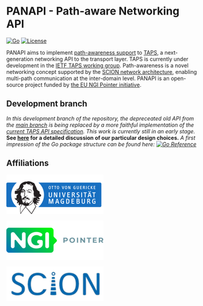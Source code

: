 # PANAPI - Path-aware Networking API
[![Go](https://github.com/netsys-lab/panapi/actions/workflows/go.yml/badge.svg)](https://github.com/netsys-lab/panapi/actions/workflows/go.yml)
[![License](https://img.shields.io/badge/License-Apache%202.0-blue.svg)](LICENSE)

PANAPI aims to implement [path-awareness support](https://dl.acm.org/doi/10.1145/3472727.3472808) to [TAPS](https://www.ietf.org/archive/id/draft-ietf-taps-interface-13.html), a next-generation networking API to the transport layer. TAPS is currently under development in the [IETF TAPS working group](https://datatracker.ietf.org/wg/taps/about/). Path-awareness is a novel networking concept supported by the [SCION network architecture](https://scion-architecture.net/), enabling multi-path communication at the inter-domain level. PANAPI is an open-source project funded by [the EU NGI Pointer initiative](https://pointer.ngi.eu/).

## Development branch

_In this development branch of the repository, the depreceated old API from the
[main branch](https://github.com/netsys-lab/panapi) is being replaced
by a more faithful implementation of the [current TAPS API specification](https://www.ietf.org/archive/id/draft-ietf-taps-interface-13.html).
This work is currently still in an early stage._ **See [here](doc/Implementation.md) for a detailed discussion of our particular design choices.** _A first impression of the Go package structure can be found here: [![Go Reference](https://pkg.go.dev/badge/github.com/netsys-lab/panapi.svg)](https://pkg.go.dev/github.com/netsys-lab/panapi@v0.3.0-alpha7/taps)_



## Affiliations

[![OVGU](assets/ovgu-small.png)](https://netsys.ovgu.de)

[![NGI Pointer](assets/NGI-Pointer-logo-small.png)](https://pointer.ngi.eu)

[![SCION](assets/scion-small.png)](https://scion-architecture.net)
